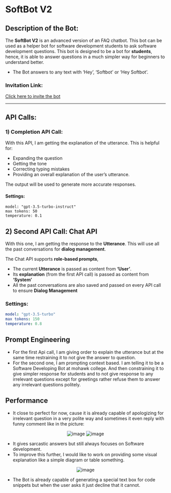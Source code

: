 # SoftBot V2

## Description of the Bot:
The **SoftBot V2** is an advanced version of an FAQ chatbot. This bot can be used as a helper bot for software development students to ask software development questions. This bot is designed to be a bot for **students**, hence, it is able to answer questions in a much simpler way for beginners to understand better.

- The Bot answers to any text with ‘Hey’, ‘Softbot’ or ‘Hey Softbot’.

### Invitation Link:
[Click here to invite the bot](https://discord.com/oauth2/authorize?client_id=1302428443236892822&permissions=0&integration_type=0&scope=bot)

---

## API Calls:

### 1) Completion API Call:
With this API, I am getting the explanation of the utterance. This is helpful for:
- Expanding the question
- Getting the tone
- Correcting typing mistakes
- Providing an overall explanation of the user’s utterance.

The output will be used to generate more accurate responses.

#### **Settings:**
```
model: "gpt-3.5-turbo-instruct"
max tokens: 50
temperature: 0.1
```
## 2) Second API Call: Chat API

With this one, I am getting the response to the **Utterance**. This will use all the past conversations for **dialog management**. 

The Chat API supports **role-based prompts**,
- The current **Utterance** is passed as content from **‘User’**.
- Its **explanation** (from the first API call) is passed as content from **‘System’**
- All the past conversations are also saved and passed on every API call to ensure **Dialog Management**

### **Settings:**
```yaml
model: "gpt-3.5-turbo"
max tokens: 150
temperature: 0.8
```
## Prompt Engineering
- For the first Api call, I am giving order to explain the utterance but at the same time restraining it to not give the answer to question.
- For the second one, I am prompting context based. I am telling it to be a Software Developing Bot at mohawk college. And then constraining it to give simpler response for students and to not give response to any irrelevant questions except for greetings rather refuse them to answer any irrelevant questions politely. 


## Performance
- It close to perfect for now, cause it is already capable of apologizing for irrelevant question in a very polite way and sometimes it even reply with funny comment like in the picture:
<div align="center">
  <img alt="image" src="https://github.com/user-attachments/assets/8a57b34c-88aa-4bad-9f70-d0ab8da65d4d" />
  <img alt="image" src="https://github.com/user-attachments/assets/60475fab-b96c-40ae-aa1b-c703424fea63" />
</div>  

- It gives sarcastic answers but still always focuses on Software development.
- To improve this further, I would like to work on providing some visual explanation like a simple diagram or table something.
  
<div align="center">
 <img alt="image" src="https://github.com/user-attachments/assets/5c66b3a7-7185-4101-b763-527781efb262" />
</div>  

- The Bot is already capable of generating a special text box for code snippets but when the user asks it just decline that it cannot. 

